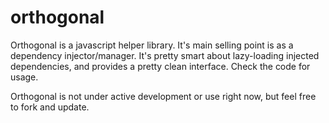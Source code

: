 # orthogonal
Orthogonal is a javascript helper library. It's main selling point is as a dependency injector/manager. It's pretty smart about lazy-loading injected dependencies, and provides a pretty clean interface. Check the code for usage.

Orthogonal is not under active development or use right now, but feel free to fork and update.
